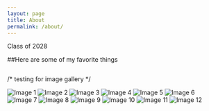 ```yaml
---
layout: page
title: About
permalink: /about/
---
```


Class of 2028

##Here are some of my favorite things

<style>
    /* Style looks pretty compact, trace grid-container and grid-item in the code */
    .grid-container {
        display: grid;
        grid-template-columns: repeat(auto-fill, minmax(150px, 1fr)); /* Dynamic columns */
        gap: 25px;
    }
    .grid-item {
        text-align: center;
    }
    .grid-item img {
        width: 300%;
        height: 300px; /* Fixed height for uniformity */
        object-fit: contain; /* Ensure the image fits within the fixed height */
    }
    .grid-item p {
        margin: 5px 0; /* Add some margin for spacing */
    }
</style>

<!-- This grid_container class is for the CSS styling, the id is for JavaScript connection -->
<div class="grid-container" id="grid_container">
    <!-- content will be added here by JavaScript -->
</div>

<script>
    // 1. Make a connection to the HTML container defined in the HTML div
    var container = document.getElementById("grid_container"); // This container connects to the HTML div

    // 2. Define a JavaScript object for our http source and our data rows for the Living in the World grid
    var http_source = "https://upload.wikimedia.org/wikipedia/commons/";
    var living_in_the_world = [
        {"flag": "6/6b/Daniil_Medvedev_US_Open_2023_%28cropped%29.jpg", "greeting": "Currently trying to make school's JV team", "description": "Favorite Tennis Player: Daniil Medvedev"},
        {"flag": "d/de/In-N-Out_Burger_Animal_Fries_and_burger.jpg", "greeting": "My favorite item on the menu are the animal fries", "description": "Favorite Fast Food: In-N-Out"},
        {"flag": "5/52/Rain_on_the_car_window%2C_Lianjiang.jpg", "greeting": "(But only every once in a while though)", "description": "Favorite Weather: Rainy"},
        {"flag": "e/ea/Coffee_Caramel_Swirl_-endofanera_%2814373508078%29.jpg", "greeting": "Coffee is underrated, mint chocolate chip is overrated", "description": "Favorite Ice Cream Flavor: Coffee"},
        {"flag": "a/a2/Mixed_onions.jpg", "greeting": "I like onions so much I could eat them raw (maybe with sauce though)", "description": "Favorite Vegetable: Onion"},
    ]; 
    
    // 3a. Consider how to update style count for size of container
    // The grid-template-columns has been defined as dynamic with auto-fill and minmax

    // 3b. Build grid items inside of our container for each row of data
    for (const location of living_in_the_world) {
        // Create a "div" with "class grid-item" for each row
        var gridItem = document.createElement("div");
        gridItem.className = "grid-item";  // This class name connects the gridItem to the CSS style elements
        // Add "img" HTML tag for the flag
        var img = document.createElement("img");
        img.src = http_source + location.flag; // concatenate the source and flag
        img.alt = location.flag + " Flag"; // add alt text for accessibility

        // Add "p" HTML tag for the description
        var description = document.createElement("p");
        description.textContent = location.description; // extract the description

        // Add "p" HTML tag for the greeting
        var greeting = document.createElement("p");
        greeting.textContent = location.greeting;  // extract the greeting

        // Append img and p HTML tags to the grid item DIV
        gridItem.appendChild(img);
        gridItem.appendChild(description);
        gridItem.appendChild(greeting);

        // Append the grid item DIV to the container DIV
        container.appendChild(gridItem);
    }
</script>

/* testing for image gallery */
<div class="image-gallery">
  <img src="/ethanf_2025/images/about/bluetrol.png" alt="Image 1">
  <img src="/portfolio_2025/images/about/john_tamara.jpg" alt="Image 2">
  <img src="/portfolio_2025/images/about/tamara_fam.jpg" alt="Image 3">
  <img src="/portfolio_2025/images/about/surf.jpg" alt="Image 4">
  <img src="/portfolio_2025/images/about/john_lora.jpg" alt="Image 5">
  <img src="/portfolio_2025/images/about/lora_fam.jpg" alt="Image 6">
  <img src="/portfolio_2025/images/about/lora_fam2.jpg" alt="Image 7">
  <img src="/portfolio_2025/images/about/pj_party.jpg" alt="Image 8">
  <img src="/portfolio_2025/images/about/trent.jpg" alt="Image 9">
  <img src="/portfolio_2025/images/about/claire.jpg" alt="Image 10">
  <img src="/portfolio_2025/images/about/grandkids.jpg" alt="Image 11">
  <img src="/portfolio_2025/images/about/farm.jpg" alt="Image 12">
</div>
